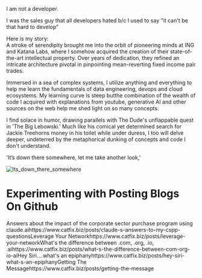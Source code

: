 I am not a developer. 

I was the sales guy that all developers hated b/c I used to say "it can't be that hard to develop"

Here is my story:<br>
A stroke of serendipity brought me into the orbit of pioneering minds at ING and Katana Labs, where I somehow acquired the
creation of their state-of-the-art intellectual property. Over years of dedication, they refined an intricate architecture pivotal in
pinpointing mean-reverting fixed income pair trades.

Immersed in a sea of complex systems, I utilize anything and everything to help me learn the fundamentals of data engineering, devops and cloud ecosystems.
My learning curve is steep butthe combination of the wealth of code I acquired
with explanations from youtube, generative AI and other sources on the web help me shed light on so many concepts.

I find solace in humor, drawing parallels with The Dude's
unflappable quest in 'The Big Lebowski.' Much like his comical yet
determined search for Jackie Treehorns money in his toilet while under
duress, I too will delve deeper, undeterred by the metaphorical dunking of concepts and code I don't understand.

'It’s down there somewhere, let me take another look,'


![Its_down_there_somewhere](https://github.com/thecatfix/gifs/blob/main/wheresthemoneylebowski.gif)

# Experimenting with Posting Blogs On Github
<!-- BLOG-POST-LIST:START --><tr><td>Answers about the impact of the corporate sector purchase program using claude.ai</td><td>https://www.catfix.biz/posts/claude-s-answers-to-my-cspp-questions</td></tr><tr><td>Leverage Your Network</td><td>https://www.catfix.biz/posts/leverage-your-network</td></tr><tr><td>What&#39;s the difference between .com, .org, .io, .ai</td><td>https://www.catfix.biz/posts/what-s-the-difference-between-com-org-io-ai</td></tr><tr><td>Hey Siri....what&#39;s an epiphany</td><td>https://www.catfix.biz/posts/hey-siri-what-s-an-epiphany</td></tr><tr><td>Getting The Message</td><td>https://www.catfix.biz/posts/getting-the-message</td></tr><!-- BLOG-POST-LIST:END -->
